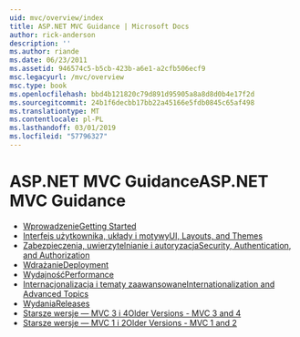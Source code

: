 ```yaml
---
uid: mvc/overview/index
title: ASP.NET MVC Guidance | Microsoft Docs
author: rick-anderson
description: ''
ms.author: riande
ms.date: 06/23/2011
ms.assetid: 946574c5-b5cb-423b-a6e1-a2cfb506ecf9
msc.legacyurl: /mvc/overview
msc.type: book
ms.openlocfilehash: bbd4b121820c79d891d95905a8a8d8d0b4e17f2d
ms.sourcegitcommit: 24b1f6decbb17bb22a45166e5fdb0845c65af498
ms.translationtype: MT
ms.contentlocale: pl-PL
ms.lasthandoff: 03/01/2019
ms.locfileid: "57796327"
---
```

<a name="aspnet-mvc-guidance"></a><span data-ttu-id="c5d7a-102">ASP.NET MVC Guidance</span><span class="sxs-lookup"><span data-stu-id="c5d7a-102">ASP.NET MVC Guidance</span></span>
====================
- [<span data-ttu-id="c5d7a-103">Wprowadzenie</span><span class="sxs-lookup"><span data-stu-id="c5d7a-103">Getting Started</span></span>](getting-started/index.md)
- [<span data-ttu-id="c5d7a-104">Interfejs użytkownika, układy i motywy</span><span class="sxs-lookup"><span data-stu-id="c5d7a-104">UI, Layouts, and Themes</span></span>](views/index.md)
- [<span data-ttu-id="c5d7a-105">Zabezpieczenia, uwierzytelnianie i autoryzacja</span><span class="sxs-lookup"><span data-stu-id="c5d7a-105">Security, Authentication, and Authorization</span></span>](security/index.md)
- [<span data-ttu-id="c5d7a-106">Wdrażanie</span><span class="sxs-lookup"><span data-stu-id="c5d7a-106">Deployment</span></span>](deployment/index.md)
- [<span data-ttu-id="c5d7a-107">Wydajność</span><span class="sxs-lookup"><span data-stu-id="c5d7a-107">Performance</span></span>](performance/index.md)
- [<span data-ttu-id="c5d7a-108">Internacjonalizacja i tematy zaawansowane</span><span class="sxs-lookup"><span data-stu-id="c5d7a-108">Internationalization and Advanced Topics</span></span>](advanced/index.md)
- [<span data-ttu-id="c5d7a-109">Wydania</span><span class="sxs-lookup"><span data-stu-id="c5d7a-109">Releases</span></span>](releases/index.md)
- [<span data-ttu-id="c5d7a-110">Starsze wersje — MVC 3 i 4</span><span class="sxs-lookup"><span data-stu-id="c5d7a-110">Older Versions - MVC 3 and 4</span></span>](older-versions/index.md)
- [<span data-ttu-id="c5d7a-111">Starsze wersje — MVC 1 i 2</span><span class="sxs-lookup"><span data-stu-id="c5d7a-111">Older Versions - MVC 1 and 2</span></span>](older-versions-1/index.md)

